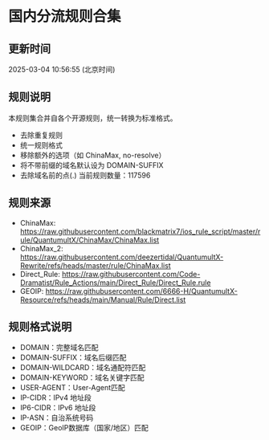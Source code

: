 # 国内分流规则合集

## 更新时间
2025-03-04 10:56:55 (北京时间)

## 规则说明
本规则集合并自各个开源规则，统一转换为标准格式。
- 去除重复规则
- 统一规则格式
- 移除额外的选项（如 ChinaMax, no-resolve）
- 将不带前缀的域名默认设为 DOMAIN-SUFFIX
- 去除域名前的点(.)
当前规则数量：117596

## 规则来源
- ChinaMax: https://raw.githubusercontent.com/blackmatrix7/ios_rule_script/master/rule/QuantumultX/ChinaMax/ChinaMax.list
- ChinaMax_2: https://raw.githubusercontent.com/deezertidal/QuantumultX-Rewrite/refs/heads/master/rule/ChinaMax.list
- Direct_Rule: https://raw.githubusercontent.com/Code-Dramatist/Rule_Actions/main/Direct_Rule/Direct_Rule.rule
- GEOIP: https://raw.githubusercontent.com/6666-H/QuantumultX-Resource/refs/heads/main/Manual/Rule/Direct.list

## 规则格式说明
- DOMAIN：完整域名匹配
- DOMAIN-SUFFIX：域名后缀匹配
- DOMAIN-WILDCARD：域名通配符匹配
- DOMAIN-KEYWORD：域名关键字匹配
- USER-AGENT：User-Agent匹配
- IP-CIDR：IPv4 地址段
- IP6-CIDR：IPv6 地址段
- IP-ASN：自治系统号码
- GEOIP：GeoIP数据库（国家/地区）匹配
